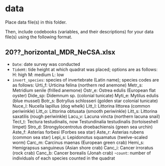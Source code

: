 # data

Place data file(s) in this folder.

Then, include codebooks (variables, and their descriptions) for your data file(s)
using the following format.

## 20??_horizontal_MDR_NeCSA.xlsx

- `Date`: date survey was conducted
- `TideHt`: tide height at which quadrat was placed; options are as follows:
      H: high
      M: medium
      L: low
- `invert_species`: species of invertebrate (Latin name); species codes are as follows:
      Urti_f: Urticina felina (northern red anemone)
      Metr_s: Metridium senile (frilled anemone)
      Ostr_e: Ostrea edulis (European flat oyster)
      Dide_sp: Didemnum sp. (colonial tunicate)
      Myti_e: Mytilus edulis (blue mussel)
      Botr_s: Botryllus schlosseri (golden star colonial tunicate)
      Nuce_l: Nucella lapillus (dog whelk)
      Litt_l: Littorina littorea (common periwinkle)
      Litt_o: Littorina obtusata (smooth periwinkle)
      Litt_s: Littorina saxatilis (rough periwinkle)
      Lacu_v: Lacuna vincta (northern lacuna snail)
      Tect_t: Tectura testudinalis, now Testundinalia testudinalis (tortoiseshell limpet)
      Stro_d: Strongylocentrotus droebachiensis (green sea urchin)
      Aste_f: Asterias forbesi (Forbes sea star)
      Aste_r: Asterias rubens (common sea star)
      Lepi_s: Lepidonotus squamatus (twelve-scaled worm)
      Carc_m: Carcinus maenas (European green crab)
      Hemi_s: Hemigrapsus sanguineus (Asian shore crab)
      Canc_i: Cancer irroratus (rock crab)
      Canc_b: Cancer borealis (Jonah crab)
-`count`: number of individuals of each species counted in the quadrat

